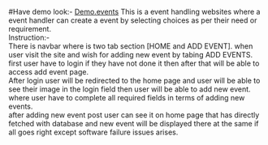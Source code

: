 #Have demo look:- [Demo.events](https://letsevents.000webhostapp.com/)
This is a event handling websites where a event handler can create a event by selecting choices as per their need or requirement.  
Instruction:-  
There is navbar where is two tab section [HOME and ADD EVENT]. when user visit the site and wish for adding new event by tabing ADD EVENTS.  
first user have to login if they have not done it then after that will be able to access add event page.  
After login user will be redirected to the home page and user will be able to see their image in the login field then user will be able to add new event.
where user have to complete all required fields in terms of adding new events.  
after adding new event post user can see it on home page that has directly fetched with database and new event will be displayed there at the same if all goes right except software failure issues arises.

